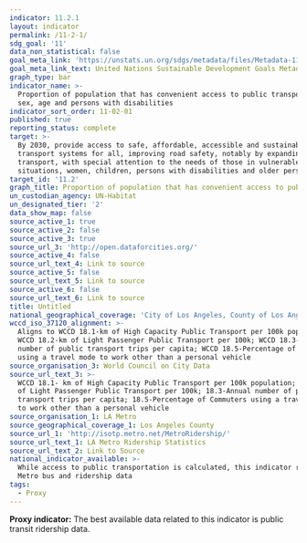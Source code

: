 ```yaml
---
indicator: 11.2.1
layout: indicator
permalink: /11-2-1/
sdg_goal: '11'
data_non_statistical: false
goal_meta_link: 'https://unstats.un.org/sdgs/metadata/files/Metadata-11-02-01.pdf'
goal_meta_link_text: United Nations Sustainable Development Goals Metadata (pdf 2066kB)
graph_type: bar
indicator_name: >-
  Proportion of population that has convenient access to public transport, by
  sex, age and persons with disabilities
indicator_sort_order: 11-02-01
published: true
reporting_status: complete
target: >-
  By 2030, provide access to safe, affordable, accessible and sustainable
  transport systems for all, improving road safety, notably by expanding public
  transport, with special attention to the needs of those in vulnerable
  situations, women, children, persons with disabilities and older persons
target_id: '11.2'
graph_title: Proportion of population that has convenient access to public transportation
un_custodian_agency: UN-Habitat
un_designated_tier: '2'
data_show_map: false
source_active_1: true
source_active_2: false
source_active_3: true
source_url_3: 'http://open.dataforcities.org/'
source_active_4: false
source_url_text_4: Link to source
source_active_5: false
source_url_text_5: Link to source
source_active_6: false
source_url_text_6: Link to source
title: Untitled
national_geographical_coverage: 'City of Los Angeles, County of Los Angeles'
wccd_iso_37120_alignment: >-
  Aligns to WCCD 18.1-km of High Capacity Public Transport per 100k population;
  WCCD 18.2-km of Light Passenger Public Transport per 100k; WCCD 18.3-Annual
  number of public transport trips per capita; WCCD 18.5-Percentage of Commuters
  using a travel mode to work other than a personal vehicle
source_organisation_3: World Council on City Data
source_url_text_3: >-
  WCCD 18.1- km of High Capacity Public Transport per 100k population; 18.2- km
  of Light Passenger Public Transport per 100k; 18.3-Annual number of public
  transport trips per capita; 18.5-Percentage of Commuters using a travel mode
  to work other than a personal vehicle
source_organisation_1: LA Metro
source_geographical_coverage_1: Los Angeles County
source_url_1: 'http://isotp.metro.net/MetroRidership/'
source_url_text_1: LA Metro Ridership Statistics
source_url_text_2: Link to Source
national_indicator_available: >-
  While access to public transportation is calculated, this indicator reports LA
  Metro bus and ridership data
tags:
  - Proxy
---
```

**Proxy indicator:**
The best available data related to this indicator is public transit ridership data. 
